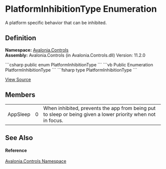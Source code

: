 # PlatformInhibitionType Enumeration


A platform specific behavior that can be inhibited.



## Definition
**Namespace:** <a href="N_Avalonia_Controls">Avalonia.Controls</a>  
**Assembly:** Avalonia.Controls (in Avalonia.Controls.dll) Version: 11.2.0

<Tabs groupId="api-code-preview">
<TabItem value="csharp" label="C#">
```csharp
public enum PlatformInhibitionType
```
</TabItem>
<TabItem value="vb" label="VB">
```vb
Public Enumeration PlatformInhibitionType
```
</TabItem>
<TabItem value="fsharp" label="F#">
```fsharp
type PlatformInhibitionType
```
</TabItem>
</Tabs>



<a href="https://github.com/AvaloniaUI/Avalonia/tree/master/src/Avalonia.Controls/PlatformInhibitionType.cs" title="View the source code">View Source</a>



## Members
<table>
<tr>
<td>AppSleep</td>
<td>0</td>
<td>When inhibited, prevents the app from being put to sleep or being given a lower priority when not in focus.</td>
</tr>
</table>

## See Also


#### Reference
<a href="N_Avalonia_Controls">Avalonia.Controls Namespace</a>  
